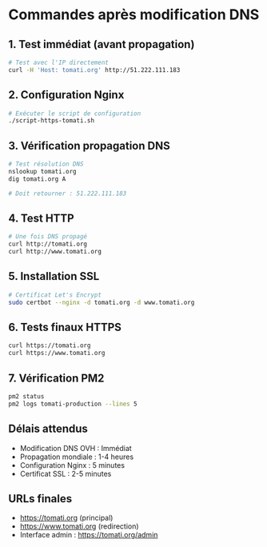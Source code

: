 # Commandes après modification DNS

## 1. Test immédiat (avant propagation)
```bash
# Test avec l'IP directement
curl -H 'Host: tomati.org' http://51.222.111.183
```

## 2. Configuration Nginx
```bash
# Exécuter le script de configuration
./script-https-tomati.sh
```

## 3. Vérification propagation DNS
```bash
# Test résolution DNS
nslookup tomati.org
dig tomati.org A

# Doit retourner : 51.222.111.183
```

## 4. Test HTTP
```bash
# Une fois DNS propagé
curl http://tomati.org
curl http://www.tomati.org
```

## 5. Installation SSL
```bash
# Certificat Let's Encrypt
sudo certbot --nginx -d tomati.org -d www.tomati.org
```

## 6. Tests finaux HTTPS
```bash
curl https://tomati.org
curl https://www.tomati.org
```

## 7. Vérification PM2
```bash
pm2 status
pm2 logs tomati-production --lines 5
```

## Délais attendus
- Modification DNS OVH : Immédiat
- Propagation mondiale : 1-4 heures
- Configuration Nginx : 5 minutes
- Certificat SSL : 2-5 minutes

## URLs finales
- https://tomati.org (principal)
- https://www.tomati.org (redirection)
- Interface admin : https://tomati.org/admin